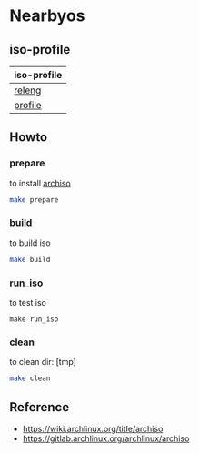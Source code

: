 

# Nearbyos


## iso-profile

| iso-profile |
| --- |
| [releng](https://gitlab.archlinux.org/archlinux/archiso/-/tree/master/configs/releng) |
| [profile](https://github.com/samwhelp/nearbyos/tree/main/project/nearbyos-iso-build-system/nearbyos-iso-profile/recipe/distro/main) |


## Howto

### prepare

to install [archiso](https://archlinux.org/packages/extra/any/archiso/)

``` sh
make prepare
```


### build

to build iso

``` sh
make build
```


### run_iso

to test iso

```
make run_iso
```

### clean

to clean dir: [tmp]

``` sh
make clean
```


## Reference

* https://wiki.archlinux.org/title/archiso
* https://gitlab.archlinux.org/archlinux/archiso
